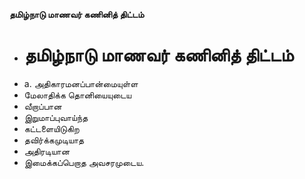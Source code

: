 **தமிழ்நாடு மாணவர் கணினித் திட்டம்**
- # தமிழ்நாடு மாணவர் கணினித் திட்டம்
- a. அதிகாரமனப்பான்மையுள்ள
- மேலாதிக்க தொனியையுடைய
- வீறாப்பான
- இறுமாப்புவாய்ந்த
- கட்டளையிடுகிற
- தவிர்க்கமுடியாத
- அதிரடியான
- இமைக்கப்பெறாத அவசரமுடைய.

